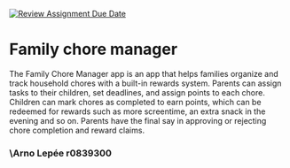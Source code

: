 [![Review Assignment Due Date](https://classroom.github.com/assets/deadline-readme-button-22041afd0340ce965d47ae6ef1cefeee28c7c493a6346c4f15d667ab976d596c.svg)](https://classroom.github.com/a/twPj_hbU)
# Family chore manager

The Family Chore Manager app is an app that helps families organize and track household chores with a built-in rewards system. Parents can assign tasks to their children, set deadlines, and assign points to each chore. Children can mark chores as completed to earn points, which can be redeemed for rewards such as more screentime, an extra snack in the evening and so on. Parents have the final say in approving or rejecting chore completion and reward claims.

### \Arno Lepée r0839300
